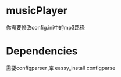 musicPlayer
===========
你需要修改config.ini中的mp3路径

Dependencies
============
需要configparser 库
eassy_install configparse




